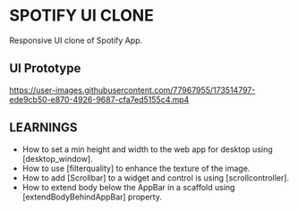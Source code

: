 # SPOTIFY UI CLONE

Responsive UI clone of Spotify App.

## UI Prototype

https://user-images.githubusercontent.com/77967955/173514797-ede9cb50-e870-4926-9687-cfa7ed5155c4.mp4

## LEARNINGS

- How to set a min height and width to the web app for desktop using [desktop_window].
- How to use [filterquality] to enhance the texture of the image.
- How to add [Scrollbar] to a widget and control is using [scrollcontroller].
- How to extend body below the AppBar in a scaffold using [extendBodyBehindAppBar] property.
